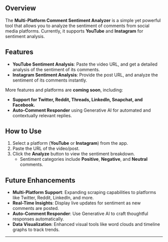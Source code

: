## Overview  
The **Multi-Platform Comment Sentiment Analyzer** is a simple yet powerful tool that allows you to analyze the sentiment of comments from social media platforms. Currently, it supports **YouTube** and **Instagram** for sentiment analysis.  

## Features  
- **YouTube Sentiment Analysis**: Paste the video URL, and get a detailed analysis of the sentiment of its comments.  
- **Instagram Sentiment Analysis**: Provide the post URL, and analyze the sentiment of its comments instantly.  

More features and platforms are **coming soon**, including:  
- **Support for Twitter, Reddit, Threads, LinkedIn, Snapchat, and Facebook.**  
- **Auto-Comment Responder** using Generative AI for automated and contextually relevant replies.  

## How to Use  
1. Select a platform (**YouTube** or **Instagram**) from the app.  
2. Paste the URL of the video/post.  
3. Click the **Analyze** button to view the sentiment breakdown.  
   - Sentiment categories include **Positive**, **Negative**, and **Neutral** comments.  

## Future Enhancements  
- **Multi-Platform Support**: Expanding scraping capabilities to platforms like Twitter, Reddit, LinkedIn, and more.  
- **Real-Time Insights**: Display live updates for sentiment as new comments are posted.  
- **Auto-Comment Responder**: Use Generative AI to craft thoughtful responses automatically.  
- **Data Visualization**: Enhanced visual tools like word clouds and timeline graphs to track trends.  

---
